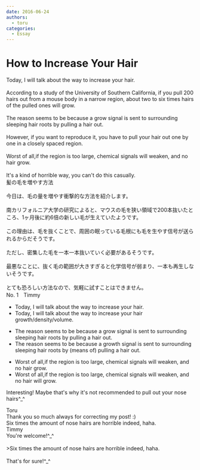 ```yaml
---
date: 2016-06-24
authors:
  - toru
categories:
  - Essay
---
```


<h1 id="subject_show">How to Increase Your Hair</h1>
<div class="date" hidden>Jun 24, 2016 19:55</div>
<div id="post"><div id="body_show_ori">
Today, I will talk about the way to increase your hair.<br/><br/>According to a study of the University of Southern California, if you pull 200 hairs out from a mouse body in a narrow region, about two to six times hairs of the pulled ones will grow.<br/><br/>The reason seems to be because a grow signal is sent to surrounding sleeping hair roots by pulling a hair out.<br/><br/>However, if you want to reproduce it, you have to pull your hair out one by one in a closely spaced region.<br/><br/>Worst of all,if the region is too large, chemical signals will weaken, and no hair grow.<br/><br/>It's a kind of horrible way, you can't do this casually.
</div></div>

<!-- more -->

<div id="post_ja"><div id="body_show_mo">
髪の毛を増やす方法<br/><br/>今日は、毛の量を増やす衝撃的な方法を紹介します。<br/><br/>南カリフォルニア大学の研究によると、マウスの毛を狭い領域で200本抜いたところ、1ヶ月後に約6倍の新しい毛が生えていたようです。<br/><br/>この理由は、毛を抜くことで、周囲の眠っている毛根にも毛を生やす信号が送られるからだそうです。<br/><br/>ただし、密集した毛を一本一本抜いていく必要があるそうです。<br/><br/>最悪なことに、抜く毛の範囲が大きすぎると化学信号が弱まり、一本も再生しないそうです。<br/><br/>とても恐ろしい方法なので、気軽に試すことはできません。
</div></div>
<div id="block"><div class="first_name"> No. 1　<span class="just_name">Timmy</span></div><div id="block2">
<ul class="correction_field">
<li class="incorrect">Today, I will talk about the way to increase your hair.</li>
<li class="corrected correct">
Today, I will talk about the way to increase your hair <span class="f_blue">growth</span>/<span class="f_blue">density</span>/<span class="f_blue">volume</span>.
</li>
</ul>
<ul class="correction_field">
<li class="incorrect">The reason seems to be because a grow signal is sent to surrounding sleeping hair roots by pulling a hair out.</li>
<li class="corrected correct">
The reason seems to be because a grow<span class="f_blue">th</span> signal is sent to surrounding sleeping hair roots by (<span class="f_blue">means of</span>) pulling a hair out.
</li>
</ul>
<ul class="correction_field">
<li class="incorrect">Worst of all,if the region is too large, chemical signals will weaken, and no hair grow.</li>
<li class="corrected correct">
Worst of all,if the region is too large, chemical signals will weaken, and no hair <span class="f_blue">will</span> grow.
</li>
</ul>
<p class="comment_small">
 Interesting! Maybe that's why it's not recommended to pull out your nose hairs^_^
</p>

</div><div class="name"><span class="just_name">Toru</span><br>
Thank you so much always for correcting my post! :)<br/>Six times the amount of nose hairs are horrible indeed, haha.
</div>
<div class="name"><span class="just_name">Timmy</span><br>
You're welcome!^_^<br/><br/>&gt;Six times the amount of nose hairs are horrible indeed, haha.<br/><br/>That's for sure!^_^
</div>
</div>
